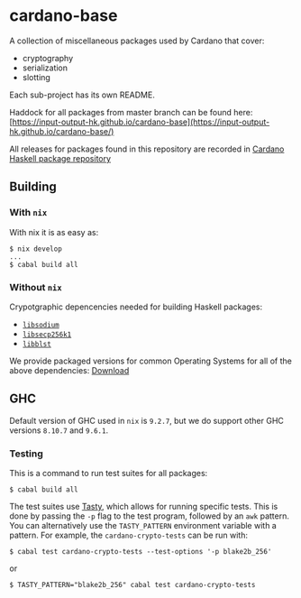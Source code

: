 # cardano-base

A collection of miscellaneous packages used by Cardano that cover:

* cryptography
* serialization
* slotting

Each sub-project has its own README.

Haddock for all packages from master branch can be found here:
[https://input-output-hk.github.io/cardano-base](https://input-output-hk.github.io/cardano-base/)

All releases for packages found in this repository are recorded in [Cardano Haskell
package repository](https://github.com/input-output-hk/cardano-haskell-packages)

## Building

### With `nix`

With nix it is as easy as:

```
$ nix develop
...
$ cabal build all
```

### Without `nix`

Crypotgraphic depencencies needed for building Haskell packages:

* [`libsodium`](https://github.com/jedisct1/libsodium)
* [`libsecp256k1`](https://github.com/bitcoin-core/secp256k1)
* [`libblst`](https://github.com/supranational/blst)

We provide packaged versions for common Operating Systems for all of the above
dependencies: [Download](https://github.com/input-output-hk/iohk-nix/releases/tag/latest)


## GHC

Default version of GHC used in `nix` is `9.2.7`, but we do support other GHC versions
`8.10.7` and `9.6.1`.


### Testing

This is a command to run test suites for all packages:

```
$ cabal build all
```

The test suites use [Tasty](https://github.com/feuerbach/tasty),
which allows for running specific tests.
This is done by passing the `-p` flag to the test program, followed by an `awk` pattern.
You can alternatively use the `TASTY_PATTERN` environment variable with a pattern.
For example, the `cardano-crypto-tests` can be run with:

```shell
$ cabal test cardano-crypto-tests --test-options '-p blake2b_256'
```

or

```shell
$ TASTY_PATTERN="blake2b_256" cabal test cardano-crypto-tests
```

